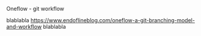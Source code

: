 Oneflow - git workflow

blablabla
https://www.endoflineblog.com/oneflow-a-git-branching-model-and-workflow
blablabla

